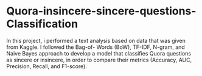 # Quora-insincere-sincere-questions-Classification

In this project, i performed a text analysis based on data that was given from Kaggle. I followed the Bag-of- Words (BoW), TF-IDF, N-gram, and Naive Bayes approach to develop a model that classifies Quora questions as sincere or insincere, in order to compare their metrics (Accuracy, AUC, Precision, Recall, and
F1-score).
